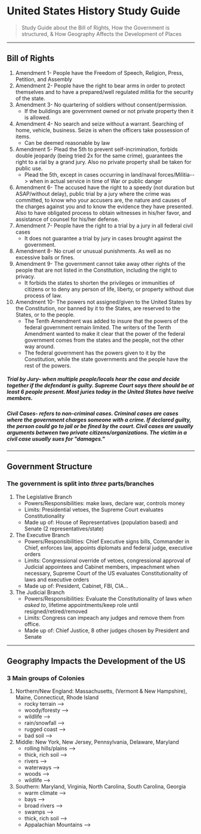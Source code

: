 # United States History Study Guide
> Study Guide about the Bill of Rights, How the Government is structured, & How Geography Affects the Development of Places
---

## Bill of Rights
1. Amendment 1- People have the Freedom of Speech, Religion, Press, Petition, and Assembly
2. Amendment 2- People have the right to bear arms in order to protect themselves and to have a prepared/well regulated militia for the security of the state.
3. Amendment 3- No quartering of soldiers without consent/permission. 
    - If the buildings are government owned or not private property then it is allowed.
4. Amendment 4- No search and seize without a warrant. Searching of home, vehicle, business. Seize is when the officers take possession of items.
    - Can be deemed reasonable by law
5. Amendment 5- Plead the 5th to prevent self-incrimination, forbids double jeopardy (being tried 2x for the same crime), guarantees the right to a rial by a grand jury. Also no private property shall be taken for public use. 
    - Plead the 5th, except in cases occurring in land/naval forces/Militia--> when in actual service in time of War or public danger
6. Amendment 6- The accused have the right to a speedy (not duration but ASAP/without delay), public trial by a jury where the crime was committed, to know who your accusers are, the nature and causes of the charges against you and to know the evidence they have presented. Also to have obligated process to obtain witnesses in his/her favor, and assistance of counsel for his/her defense.
7. Amendment 7- People have the right to a trial by a jury in all federal civil cases 
    - It does not guarantee a trial by jury in cases brought against the government.
8. Amendment 8- No cruel or unusual punishments. As well as no excessive bails or fines.
9. Amendment 9- The government cannot take away other rights of the people that are not listed in the Constitution, including the right to privacy.
    - It forbids the states to shorten the privileges or immunities of citizens or to deny any person of life, liberty, or property without due process of law.
10. Amendment 10- The powers not assigned/given to the United States by the Constitution, nor banned by it to the States, are reserved to the States, or to the people.
    - The Tenth Amendment was added to insure that the powers of the federal government remain limited. The writers of the Tenth Amendment wanted to make it clear that the power of the federal government comes from the states and the people, not the other way around.
    - The federal government has the powers given to it by the Constitution, while the state governments and the people have the rest of the powers.


##### **Trial by Jury**- when multiple people/locals hear the case and decide together if the defendant is guilty. Supreme Court says there should be at least 6 people present. Most juries today in the United States have twelve members.
##### **Civil Cases**- refers to non-criminal cases. Criminal cases are cases where the government charges someone with a crime. If declared guilty, the person could go to jail or be fined by the court. Civil cases are usually arguments between two private citizens/organizations. The victim in a civil case usually sues for "damages."

---
## Government Structure
### The government is split into *three* parts/branches
1. The Legislative Branch
    - Powers/Responsibilities: make laws, declare war, controls money
    - Limits: Presidential vetoes, the Supreme Court evaluates Constitutionality 
    - Made up of: House of Representatives (population based) and Senate (2 representatives/state)
2. The Executive Branch
    - Powers/Responsibilities: Chief Executive signs bills, Commander in Chief, enforces law, appoints diplomats and federal judge, executive orders 
    - Limits: Congressional override of vetoes, congressional approval of Judicial appointees and Cabinet members, impeachment when necessary, Supreme Court of the US evaluates Constitutionality of laws and executive orders
    - Made up of: President, Cabinet, FBI, CIA...
3. The Judicial Branch
    - Powers/Responsibilities: Evaluate the Constitutionality of laws *when asked to*, lifetime appointments/keep role until resigned/retired/removed
    - Limits: Congress can impeach any judges and remove them from office. 
    - Made up of: Chief Justice, 8 other judges chosen by President and Senate
 
---
## Geography Impacts the Development of the US
### 3 Main groups of Colonies
1. Northern/New England: Massachusetts, (Vermont & New Hampshire), Maine, Connecticut, Rhode Island
    - rocky terrain --> 
    - woody/foresty -->
    - wildlife -->
    - rain/snowfall -->
    - rugged coast -->
    - bad soil --> 
2. Middle: New York, New Jersey, Pennsylvania, Delaware, Maryland
    - rolling hills/plains -->
    - thick, rich soil -->
    - rivers -->
    - waterways -->
    - woods --> 
    - wildlife -->
3. Southern: Maryland, Virginia, North Carolina, South Carolina, Georgia
    - warm climate -->
    - bays -->
    - broad rivers -->
    - swamps -->
    - thick, rich soil -->
    - Appalachian Mountains -->